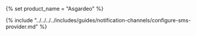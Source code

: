 {% set product_name = "Asgardeo" %}

{% include "../../../../includes/guides/notification-channels/configure-sms-provider.md" %}